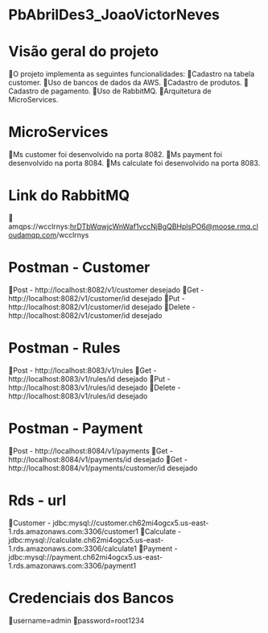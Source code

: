# PbAbrilDes3_JoaoVictorNeves

# Visão geral do projeto
📌O projeto implementa as seguintes funcionalidades:
📌Cadastro na tabela customer.
📌Uso de bancos de dados da AWS.
📌Cadastro de produtos.
📌Cadastro de pagamento.
📌Uso de RabbitMQ.
📌Arquitetura de MicroServices.

# MicroServices
📌Ms customer foi desenvolvido na porta 8082.
📌Ms payment foi desenvolvido na porta 8084.
📌Ms calculate foi desenvolvido na porta 8083.

# Link do RabbitMQ
📌amqps://wcclrnys:hrDTbWqwjcWnWaf1vccNjBgQBHplsPO6@moose.rmq.cloudamqp.com/wcclrnys

# Postman - Customer
📌Post - http://localhost:8082/v1/customer desejado
📌Get - http://localhost:8082/v1/customer/id desejado
📌Put - http://localhost:8082/v1/customer/id desejado
📌Delete - http://localhost:8082/v1/customer/id desejado

# Postman - Rules
📌Post - http://localhost:8083/v1/rules
📌Get - http://localhost:8083/v1/rules/id desejado
📌Put - http://localhost:8083/v1/rules/id desejado
📌Delete - http://localhost:8083/v1/rules/id desejado

# Postman - Payment
📌Post - http://localhost:8084/v1/payments
📌Get - http://localhost:8084/v1/payments/id desejado
📌Get - http://localhost:8084/v1/payments/customer/id desejado

# Rds - url
📌Customer - jdbc:mysql://customer.ch62mi4ogcx5.us-east-1.rds.amazonaws.com:3306/customer1
📌Calculate - jdbc:mysql://calculate.ch62mi4ogcx5.us-east-1.rds.amazonaws.com:3306/calculate1
📌Payment - jdbc:mysql://payment.ch62mi4ogcx5.us-east-1.rds.amazonaws.com:3306/payment1

# Credenciais dos Bancos 
📌username=admin
📌password=root1234



